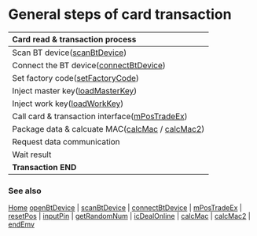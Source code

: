 # General steps of card transaction

| **Card read & transaction process** |
| :------ |
| Scan BT device([scanBtDevice](scanBtDevice.md)) |
| Connect the BT device([connectBtDevice](connectBtDevice.md)) |
| Set factory code([setFactoryCode](setFactoryCode.md)) |
| Inject master key([loadMasterKey](loadMasterKey.md)) |
| Inject work key([loadWorkKey](loadWorkKey.md)) |
| Call card & transaction interface([mPosTradeEx](mPosTradeEx.md)) |
| Package data & calcuate MAC([calcMac](calcMac.md) / [calcMac2](calcMac2.md)) |
| Request data communication |
| Wait result |
| **Transaction END** |

### See also
[Home](../README.md)
[openBtDevice](openBtDevice.md) | [scanBtDevice](scanBtDevice.md) | [connectBtDevice](connectBtDevice.md) | [mPosTradeEx](mPosTradeEx.md) | [resetPos](resetPos.md) | [inputPin](inputPin.md) | [getRandomNum](getRandomNum.md) | [icDealOnline](icDealOnline.md) | [calcMac](calcMac.md) | [calcMac2](calcMac.md) | [endEmv](endEmv.md)
